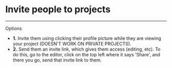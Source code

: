 # Invite people to projects

---

Options

- **1.** Invite them using clicking their profile picture while they are viewing your project (DOESN'T WORK ON PRIVATE PROJECTS).
- **2.** Send them an invite link, which gives them access (editing, etc). To do this, go to the editor, click on the top left where it says 'Share', and there you go, send that invite link to them.